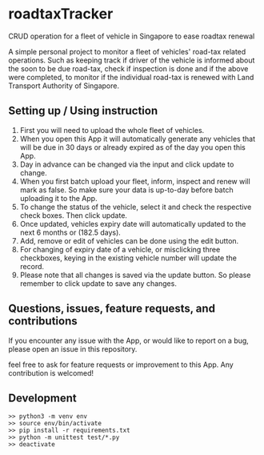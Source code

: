 # roadtaxTracker
CRUD operation for a fleet of vehicle in Singapore to ease roadtax renewal

A simple personal project to monitor a fleet of vehicles' road-tax related operations. Such as keeping track if driver of the vehicle is informed about the soon to be due road-tax, check if inspection is done and if the above were completed, to monitor if the individual road-tax is renewed with Land Transport Authority of Singapore.

## Setting up / Using instruction
1. First you will need to upload the whole fleet of vehicles.
2. When you open this App it will automatically generate any vehicles that will be due in 30 days or already expired as of the day you open this App.
3. Day in advance can be changed via the input and click update to change.
4. When you first batch upload your fleet, inform, inspect and renew will mark as false. So make sure your data is up-to-day before batch uploading it to the App.
5. To change the status of the vehicle, select it and check the respective check boxes. Then click update.
6. Once updated, vehicles expiry date will automatically updated to the next 6 months or (182.5 days).
7. Add, remove or edit of vehicles can be done using the edit button.
8. For changing of expiry date of a vehicle, or misclicking three checkboxes, keying in the existing vehicle number will update the record.
9. Please note that all changes is saved via the update button. So please remember to click update to save any changes.

## Questions, issues, feature requests, and contributions
If you encounter any issue with the App, or would like to report on a bug, please open an issue in this repository.

feel free to ask for feature requests or improvement to this App. Any contribution is welcomed!

## Development
```
>> python3 -m venv env
>> source env/bin/activate
>> pip install -r requirements.txt
>> python -m unittest test/*.py
>> deactivate
```
